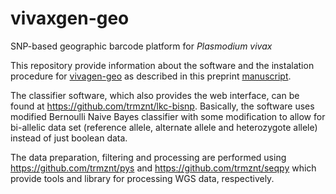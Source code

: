 # vivaxgen-geo
SNP-based geographic barcode platform for *Plasmodium vivax*

This repository provide information about the software and the instalation procedure for
[vivagen-geo](http://geo.vivaxgen.org) as described in this preprint [manuscript](https://www.biorxiv.org/content/10.1101/776781v1).

The classifier software, which also provides the web interface, can be found at https://github.com/trmznt/lkc-bisnp. Basically, the software uses modified Bernoulli Naive Bayes classifier with some modification to allow for bi-allelic data set (reference allele, alternate allele and heterozygote allele) instead of just boolean data.

The data preparation, filtering and processing are performed using https://github.com/trmznt/pys and
https://github.com/trmznt/seqpy which provide tools and library for processing WGS data, respectively.

